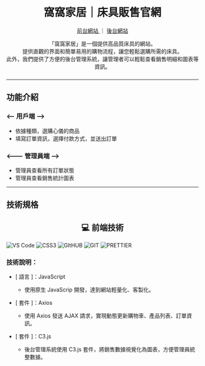 <p align="center">
  <a href="https://soplee2022.github.io/Bedshop_front_and_back-with-API/">
  </a>
</p>

<h1 align="center" style="font-weight: 700">窩窩家居｜床具販售官網</h1>

<div align="center" style="margin-bottom:24px">

  <a href="https://soplee2022.github.io/Bedshop_front_and_back-with-API/">
  前台網站
  </a>
  <span>｜</span>
  <a href="https://soplee2022.github.io/Bedshop_front_and_back-with-API/back.html">
  後台網站
  </a>

<br>
<p>
「窩窩家居」是一個提供高品質床具的網站。<br>
提供直觀的界面和簡單易用的購物流程，讓您輕鬆選購所需的床具。<br>
此外，我們提供了方便的後台管理系統，讓管理者可以輕鬆查看銷售明細和圖表等資訊。
</p>
</div>

---
## 功能介紹

### <-- 用戶端 -->

- 依據種類，選購心儀的商品
- 填寫訂單資訊，選擇付款方式，並送出訂單

### <--- 管理員端 -->

- 管理員查看所有訂單狀態
- 管理員查看銷售統計圖表

---

## 技術規格

<h2 align="center">💻 前端技術</h2>
 <p>
  <img alt="VS Code" src="https://img.shields.io/badge/Visual_Studio_Code-0078D4?style=for-the-badge&logo=visual%20studio%20code&logoColor=white" />
  <img alt="CSS3" src="https://img.shields.io/badge/CSS3-1572B6?style=for-the-badge&logo=css3&logoColor=white" />
  <img alt="GItHUB" src="https://img.shields.io/badge/GitHub-100000?style=for-the-badge&logo=github&logoColor=white" />
  <img alt="GIT" src="https://img.shields.io/badge/GIT-E44C30?style=for-the-badge&logo=git&logoColor=white" />
  <img alt="PRETTIER" src="https://img.shields.io/badge/prettier-1A2C34?style=for-the-badge&logo=prettier&logoColor=F7BA3E" />

### 技術說明：

* [ 語言 ]：JavaScript
    * 使用原生 JavaScrip 開發，達到網站輕量化、客製化。

* [ 套件 ]：Axios
    * 使用 Axios 發送 AJAX 請求，實現動態更新購物車、產品列表、訂單資訊。

* [ 套件 ]：C3.js
    * 後台管理系統使用 C3.js 套件，將銷售數據視覺化為圖表，方便管理員統整數據。
</p>

